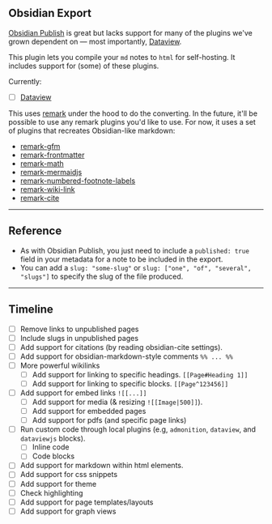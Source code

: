 ## Obsidian Export

[Obsidian Publish](https://obsidian.md/publish) is great but lacks support for many of the plugins we've grown dependent on — most importantly, [Dataview](https://github.com/blacksmithgu/obsidian-dataview).

This plugin lets you compile your `md` notes to `html` for self-hosting. It includes support for (some) of these plugins.

Currently:

- [ ] [Dataview](https://github.com/blacksmithgu/obsidian-dataview)

This uses [remark](https://github.com/remarkjs/remark) under the hood to do the converting. In the future, it'll be possible to use any remark plugins you'd like to use. For now, it uses a set of plugins that recreates Obsidian-like markdown:

- [remark-gfm](https://github.com/remarkjs/remark-gfm)
- [remark-frontmatter](https://github.com/remarkjs/remark-frontmatter)
- [remark-math](https://github.com/remarkjs/remark-math)
- [remark-mermaidjs](https://github.com/remcohaszing/remark-mermaidjs)
- [remark-numbered-footnote-labels](https://github.com/jackfletch/remark-numbered-footnote-labels)
- [remark-wiki-link](https://github.com/landakram/remark-wiki-link)
- [remark-cite](https://github.com/benrbray/remark-cite)

---

## Reference

- As with Obsidian Publish, you just need to include a `published: true` field in your metadata for a note to be included in the export.
- You can add a `slug: "some-slug"` or `slug: ["one", "of", "several", "slugs"]` to specify the slug of the file produced.

---

## Timeline

- [ ] Remove links to unpublished pages
- [ ] Include slugs in unpublished pages
- [ ] Add support for citations (by reading obsidian-cite settings).
- [ ] Add support for obsidian-markdown-style comments `%% ... %%`
- [ ] More powerful wikilinks
	- [ ] Add support for linking to specific headings. `[[Page#Heading 1]]`
	- [ ] Add support for linking to specific blocks. `[[Page^123456]]`
- [ ] Add support for embed links `![[...]]`
	- [ ] Add support for media (& resizing `![[Image|500]]`).
	- [ ] Add support for embedded pages
	- [ ] Add support for pdfs (and specific page links)
- [ ] Run custom code through local plugins (e.g, `admonition`, `dataview`, and `dataviewjs` blocks).
	- [ ] Inline code
	- [ ] Code blocks
- [ ] Add support for markdown within html elements.
- [ ] Add support for css snippets
- [ ] Add support for theme
- [ ] Check highlighting
- [ ] Add support for page templates/layouts
- [ ] Add support for graph views
